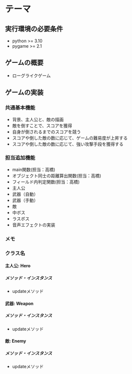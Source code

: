 # テーマ

## 実行環境の必要条件
* python >= 3.10
* pygame >= 2.1

## ゲームの概要
* ローグライクゲーム

## ゲームの実装
### 共通基本機能
* 背景、主人公と、敵の描画
* 敵を倒すことで、スコアを獲得
* 自身が倒されるまでのスコアを競う
* スコアや倒した敵の数に応じて、ゲームの難易度が上昇する
* スコアや倒した敵の数に応じて、強い攻撃手段を獲得する

### 担当追加機能
* main関数(担当：高橋)
* オブジェクト同士の距離算出関数(担当：高橋)
* フィールド内判定関数(担当：高橋)
* 主人公
* 武器（自動）
* 武器（手動）
* 敵
* 中ボス
* ラスボス
* 音声エフェクトの実装

### メモ

### クラス名
#### 主人公: Hero
##### メソッド・インスタンス
* updateメソッド

#### 武器: Weapon
##### メソッド・インスタンス
* updateメソッド

#### 敵: Enemy
##### メソッド・インスタンス
* updateメソッド
